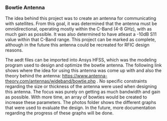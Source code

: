 ### Bowtie Antenna

The idea behind this project was to create an antenna for communicating with satellites. From this goal, it was determined that the antenna must be omnidirectional, operating mostly within the C-Band (4-8 GHz), with as much gain as possible. It was also determined to have atleast a -10dB S11 value within that C-Band range. This project can be marked as complete, although in the future this antenna could be recreated for RFIC design reasons.

The aedt files can be imported into Ansys HFSS, which was the modeling program used to design and optimize the bowtie antenna. The following link shows where the idea for using this antenna was come up with and also the theory behind the antenna: https://www.antenna-theory.com/antennas/wideband/bowtie.php . No specific constraints regarding the size or thickness of the antenna were used when designing this antenna. The focus was purely on getting as much bandwidth and gain as possible. With more time, an array of bowties would be created to increase these parameters. The photos folder shows the different graphs that were used to evaluate the design. In the future, more documentation regarding the progress of these graphs will be done. 

